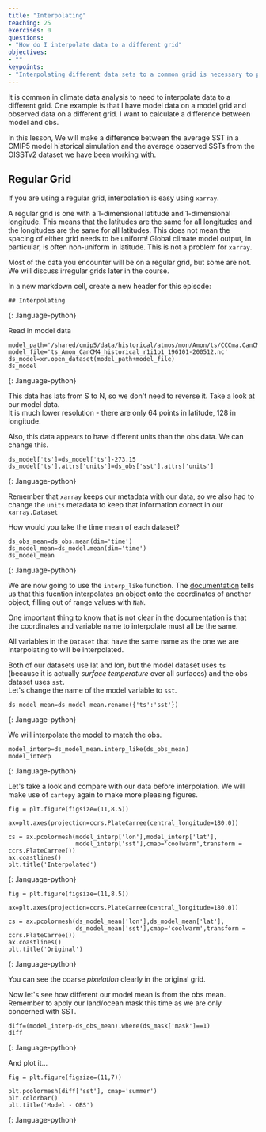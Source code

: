```yaml
---
title: "Interpolating"
teaching: 25
exercises: 0
questions:
- "How do I interpolate data to a different grid"
objectives:
- ""
keypoints:
- "Interpolating different data sets to a common grid is necessary to perform quantitative comparisons or to combine data"
---
```


It is common in climate data analysis to need to interpolate data to a different grid.  One example is that I have model data on a model grid and observed data on a different grid. I want to calculate a difference between model and obs. 

In this lesson, We will make a difference between the average SST in a CMIP5 model historical simulation and the average observed SSTs from the OISSTv2 dataset we have been working with. 


## Regular Grid

If you are using a regular grid, interpolation is easy using `xarray`.  

A regular grid is one with a 1-dimensional latitude and 1-dimensional longitude. This means that the latitudes are the same for all longitudes and the longitudes are the same for all latitudes. This does not mean the spacing of either grid needs to be uniform! Global climate model output, in particular, is often non-uniform in latitude. This is not a problem for `xarray`.

Most of the data you encounter will be on a regular grid, but some are not.  We will discuss irregular grids later in the course.

In a new markdown cell, create a new header for this episode:

~~~
## Interpolating
~~~
{: .language-python}


Read in model data

~~~
model_path='/shared/cmip5/data/historical/atmos/mon/Amon/ts/CCCma.CanCM4/r1i1p1/'
model_file='ts_Amon_CanCM4_historical_r1i1p1_196101-200512.nc'
ds_model=xr.open_dataset(model_path+model_file)
ds_model
~~~
{: .language-python}

This data has lats from S to N, so we don't need to reverse it.
Take a look at our model data.  
It is much lower resolution - there are only 64 points in latitude, 128 in longitude.

Also, this data appears to have different units than the obs data. 
We can change this.

~~~
ds_model['ts']=ds_model['ts']-273.15
ds_model['ts'].attrs['units']=ds_obs['sst'].attrs['units']
~~~
{: .language-python}

Remember that `xarray` keeps our metadata with our data, so we also had to change the `units` metadata to keep that information correct in our `xarray.Dataset`

How would you take the time mean of each dataset?

~~~
ds_obs_mean=ds_obs.mean(dim='time')
ds_model_mean=ds_model.mean(dim='time')
ds_model_mean
~~~
{: .language-python}

We are now going to use the `interp_like` function.  The [documentation](http://xarray.pydata.org/en/stable/generated/xarray.Dataset.interp_like.html) tells us that this fucntion interpolates an object onto the coordinates of another object, filling out of range values with `NaN`.

One important thing to know that is not clear in the documentation is that the coordinates and variable name to interpolate must all be the same.

All variables in the `Dataset` that have the same name as the one we are interpolating to will be interpolated.

Both of our datasets use lat and lon, but the model dataset uses `ts` (because it is actually _surface temperature_ over all surfaces) and the obs dataset uses `sst`.  
Let's change the name of the model variable to `sst`.

~~~
ds_model_mean=ds_model_mean.rename({'ts':'sst'})
~~~
{: .language-python}

We will interpolate the model to match the obs. 

~~~
model_interp=ds_model_mean.interp_like(ds_obs_mean)
model_interp
~~~
{: .language-python}

Let's take a look and compare with our data before interpolation. 
We will make use of `cartopy` again to make more pleasing figures.

~~~
fig = plt.figure(figsize=(11,8.5))

ax=plt.axes(projection=ccrs.PlateCarree(central_longitude=180.0))

cs = ax.pcolormesh(model_interp['lon'],model_interp['lat'],
                   model_interp['sst'],cmap='coolwarm',transform = ccrs.PlateCarree())
ax.coastlines()
plt.title('Interpolated')
~~~
{: .language-python}

~~~
fig = plt.figure(figsize=(11,8.5))

ax=plt.axes(projection=ccrs.PlateCarree(central_longitude=180.0))

cs = ax.pcolormesh(ds_model_mean['lon'],ds_model_mean['lat'],
                   ds_model_mean['sst'],cmap='coolwarm',transform = ccrs.PlateCarree())
ax.coastlines()
plt.title('Original')
~~~
{: .language-python}

You can see the coarse _pixelation_ clearly in the original grid.


Now let's see how different our model mean is from the obs mean. 
Remember to apply our land/ocean mask this time as we are only concerned with SST.

~~~
diff=(model_interp-ds_obs_mean).where(ds_mask['mask']==1)
diff
~~~
{: .language-python}

And plot it...

~~~
fig = plt.figure(figsize=(11,7))

plt.pcolormesh(diff['sst'], cmap='summer')
plt.colorbar()
plt.title('Model - OBS')
~~~
{: .language-python}

